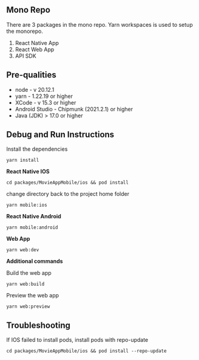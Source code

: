 ## Mono Repo

There are 3 packages in the mono repo. Yarn workspaces is used to setup the monorepo.

1.  React Native App
2.  React Web App
3.  API SDK

## Pre-qualities

- node - v 20.12.1
- yarn - 1.22.19 or higher
- XCode - v 15.3 or higher
- Android Studio - Chipmunk (2021.2.1) or higher
- Java (JDK) > 17.0 or higher

## Debug and Run Instructions

Install the dependencies

    yarn install

**React Native IOS**

    cd packages/MovieAppMobile/ios && pod install

change directory back to the project home folder

    yarn mobile:ios

**React Native Android**

    yarn mobile:android

**Web App**

    yarn web:dev

**Additional commands**

Build the web app

    yarn web:build

Preview the web app

    yarn web:preview

## Troubleshooting

If IOS failed to install pods, install pods with repo-update

    cd packages/MovieAppMobile/ios && pod install --repo-update
